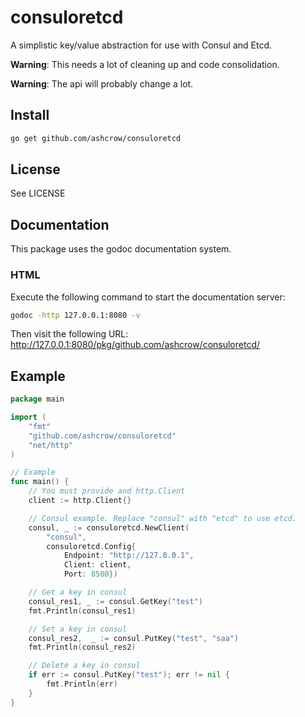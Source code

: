 # consuloretcd

A simplistic key/value abstraction for use with Consul and Etcd.

**Warning**: This needs a lot of cleaning up and code consolidation.

**Warning**: The api will probably change a lot.

## Install

```bash
go get github.com/ashcrow/consuloretcd
```

## License
See LICENSE

## Documentation
This package uses the godoc documentation system. 

### HTML
Execute the following command to start the documentation server:

```bash
godoc -http 127.0.0.1:8080 -v
```

Then visit the following URL: http://127.0.0.1:8080/pkg/github.com/ashcrow/consuloretcd/

## Example
```go
package main

import (
	"fmt"
	"github.com/ashcrow/consuloretcd"
	"net/http"
)

// Example
func main() {
    // You must provide and http.Client
	client := http.Client{}

    // Consul example. Replace "consul" with "etcd" to use etcd.
    consul, _ := consuloretcd.NewClient(
        "consul",
        consuloretcd.Config{
            Endpoint: "http://127.0.0.1",
            Client: client,
            Port: 8500})

    // Get a key in consul
	consul_res1, _ := consul.GetKey("test")
	fmt.Println(consul_res1)

    // Set a key in consul
	consul_res2,  _ := consul.PutKey("test", "saa")
	fmt.Println(consul_res2)

    // Delete a key in consul
    if err := consul.PutKey("test"); err != nil {
	    fmt.Println(err)
    }
}

